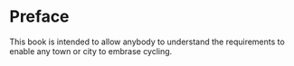 # Preface

This book is intended to allow anybody to understand the requirements to enable any town or city to embrase cycling.